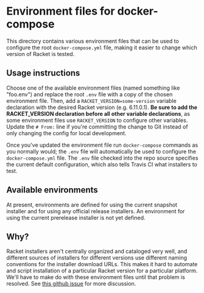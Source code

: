 # Environment files for docker-compose

This directory contains various environment files that can be used to configure
the root `docker-compose.yml` file, making it easier to change which version of
Racket is tested.

## Usage instructions

Choose one of the available environment files (named something like "foo.env")
and replace the root `.env` file with a copy of the chosen environment file.
Then, add a `RACKET_VERSION=some-version` variable declaration with the desired
Racket version (e.g. 6.11.0.1). **Be sure to add the RACKET_VERSION declaration
before all other variable declarations**, as some environment files use
`RACKET_VERSION` to configure other variables. Update the `# From:` line if
you're committing the change to Git instead of only changing the config for
local development.

Once you've updated the environment file run `docker-compose` commands as you
normally would; the `.env` file will automatically be used to configure the
`docker-compose.yml` file. The `.env` file checked into the repo source
specifies the current default configuration, which also tells Travis CI what
installers to test.

## Available environments

At present, environments are defined for using the current snapshot installer
and for using any official release installers. An environment for using the
current prerelease installer is not yet defined.

## Why?

Racket installers aren't centrally organized and cataloged very well, and
different sources of installers for different versions use different naming
conventions for the installer download URLs. This makes it hard to automate and
script installation of a particular Racket version for a particular platform.
We'll have to make do with these environment files until that problem is
resolved. See [this github issue][1] for more discussion.

[1]: https://github.com/samth/docker-racket-build/issues/28
